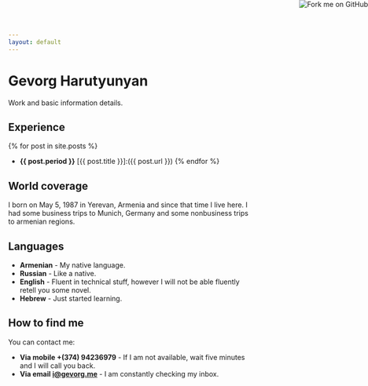 ```yaml
---
layout: default
---
```

<a href="http://github.com/gevorg"><img style="position: absolute; top: 0; right: 0; border: 0;" src="https://a248.e.akamai.net/assets.github.com/img/7afbc8b248c68eb468279e8c17986ad46549fb71/687474703a2f2f73332e616d617a6f6e6177732e636f6d2f6769746875622f726962626f6e732f666f726b6d655f72696768745f6461726b626c75655f3132313632312e706e67" alt="Fork me on GitHub"></a>

# Gevorg Harutyunyan

Work and basic information details.

## Experience

{% for post in site.posts %}
 - **{{ post.period }}** [{{ post.title }}]:({{ post.url }})
{% endfor %}

## World coverage

I born on May 5, 1987 in Yerevan, Armenia and since that time I live here. I had some business trips to Munich, Germany and some nonbusiness trips to armenian regions.

## Languages

 - **Armenian** - My native language.
 - **Russian** - Like a native.
 - **English** - Fluent in technical stuff, however I will not be able fluently retell you some novel.
 - **Hebrew** - Just started learning.

## How to find me

You can contact me:

 - **Via mobile +(374) 94236979** - If I am not available, wait five minutes and I will call you back.
 - **Via email [i@gevorg.me]** - I am constantly checking my inbox.
 
[i@gevorg.me]: mailto:i@gevorg.me